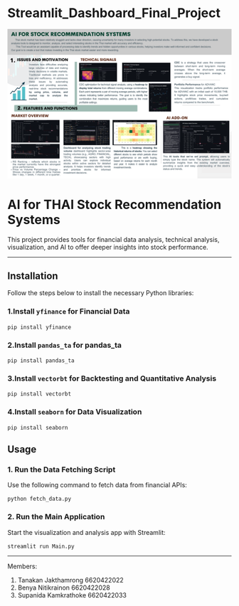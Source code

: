 # Streamlit_Dashboard_Final_Project



![Poster Image](https://github.com/KanoonGammy/Streamlit_Dashboard_Final_Project/blob/249780717ed34c07308da7e8e796f266b1a4eb2e/Poster%20-%20Summary.png)

# AI for THAI Stock Recommendation Systems

This project provides tools for financial data analysis, technical analysis, visualization, and AI to offer deeper insights into stock performance.

---

## Installation

Follow the steps below to install the necessary Python libraries:

### 1.Install `yfinance` for Financial Data

```
pip install yfinance
```
### 2.Install `pandas_ta` for pandas_ta
```
pip install pandas_ta
```
### 3.Install `vectorbt` for Backtesting and Quantitative Analysis
```
pip install vectorbt
```
### 4.Install `seaborn` for Data Visualization
```
pip install seaborn
```

## Usage
### 1. Run the Data Fetching Script
Use the following command to fetch data from financial APIs:

```
python fetch_data.py
```
### 2. Run the Main Application
Start the visualization and analysis app with Streamlit:

```
streamlit run Main.py
```

---

Members:<br>
1. Tanakan Jakthamrong 6620422022<br>
2. Benya Nitikrainon 6620422028<br>
3. Supanida Kamkrathoke 6620422033
